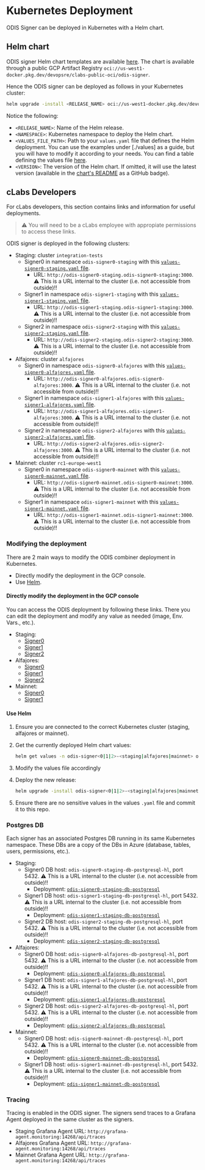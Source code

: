 # Kubernetes Deployment

ODIS Signer can be deployed in Kubernetes with a Helm chart.

## Helm chart

ODIS signer Helm chart templates are available [here](https://github.com/celo-org/charts/tree/main/charts/odis-signer). The chart is available through a public GCP Artifact Registry `oci://us-west1-docker.pkg.dev/devopsre/clabs-public-oci/odis-signer`.

Hence the ODIS signer can be deployed as follows in your Kubernetes cluster:

```bash
helm upgrade -install <RELEASE_NAME> oci://us-west1-docker.pkg.dev/devopsre/clabs-public-oci/odis-signer -n <NAMESPACE> --create-namespace -f <VALUES_FILE_PATH> [--version <VERSION>]
```

Notice the following:

- `<RELEASE_NAME>`: Name of the Helm release.
- `<NAMESPACE>`: Kubernetes namespace to deploy the Helm chart.
- `<VALUES_FILE_PATH>`: Path to your `values.yaml` file that defines the Helm deployment. You can use the examples under [./values] as a guide, but you will have to modify it according to your needs. You can find a table defining the values file [here](https://github.com/celo-org/charts/tree/main/charts/odis-signer#values).
- `<VERSION>`: The version of the Helm chart. If omitted, it will use the latest version (available in the [chart's README](https://github.com/celo-org/charts/tree/main/charts/odis-signer#odis-signer) as a GitHub badge).

## cLabs Developers

For cLabs developers, this section contains links and information for useful deployments.

> :warning: You will need to be a cLabs employee with appropiate permissions to access these links.

ODIS signer is deployed in the following clusters:

- Staging: cluster `integration-tests`
  - Signer0 in namespace `odis-signer0-staging` with this [`values-signer0-staging.yaml` file](./values/staging/values-signer0-staging.yaml).
    - URL: `http://odis-signer0-staging.odis-signer0-staging:3000`. :warning: This is a URL internal to the cluster (i.e. not accessible from outside)!!
  - Signer1 in namespace `odis-signer1-staging` with this [`values-signer1-staging.yaml` file](./values/staging/values-signer1-staging.yaml).
    - URL: `http://odis-signer1-staging.odis-signer1-staging:3000`. :warning: This is a URL internal to the cluster (i.e. not accessible from outside)!!
  - Signer2 in namespace `odis-signer2-staging` with this [`values-signer2-staging.yaml` file](./values/staging/values-signer2-staging.yaml).
    - URL: `http://odis-signer2-staging.odis-signer2-staging:3000`. :warning: This is a URL internal to the cluster (i.e. not accessible from outside)!!
- Alfajores: cluster `alfajores`
  - Signer0 in namespace `odis-signer0-alfajores` with this [`values-signer0-alfajores.yaml` file](./values/alfajores/values-signer0-alfajores.yaml).
    - URL: `http://odis-signer0-alfajores.odis-signer0-alfajores:3000`. :warning: This is a URL internal to the cluster (i.e. not accessible from outside)!!
  - Signer1 in namespace `odis-signer1-alfajores` with this [`values-signer1-alfajores.yaml` file](./values/alfajores/values-signer1-alfajores.yaml).
    - URL: `http://odis-signer1-alfajores.odis-signer1-alfajores:3000`. :warning: This is a URL internal to the cluster (i.e. not accessible from outside)!!
  - Signer2 in namespace `odis-signer2-alfajores` with this [`values-signer2-alfajores.yaml` file](./values/alfajores/values-signer2-alfajores.yaml).
    - URL: `http://odis-signer2-alfajores.odis-signer2-alfajores:3000`. :warning: This is a URL internal to the cluster (i.e. not accessible from outside)!!
- Mainnet: cluster `rc1-europe-west1`
  - Signer0 in namespace `odis-signer0-mainnet` with this [`values-signer0-mainnet.yaml` file](./values/mainnet/values-signer0-mainnet.yaml).
    - URL: `http://odis-signer0-mainnet.odis-signer0-mainnet:3000`. :warning: This is a URL internal to the cluster (i.e. not accessible from outside)!!
  - Signer1 in namespace `odis-signer1-mainnet` with this [`values-signer1-mainnet.yaml` file](./values/mainnet/values-signer1-mainnet.yaml).
    - URL: `http://odis-signer1-mainnet.odis-signer1-mainnet:3000`. :warning: This is a URL internal to the cluster (i.e. not accessible from outside)!!

### Modifying the deployment

There are 2 main ways to modify the ODIS combiner deployment in Kubernetes.

- Directly modify the deployment in the GCP console.
- Use [Helm](https://helm.sh/).

#### Directly modify the deployment in the GCP console

You can access the ODIS deployment by following these links. There you can edit the deployment and modify any value as needed (image, Env. Vars., etc.).

- Staging:
  - [Signer0](https://console.cloud.google.com/kubernetes/deployment/us-west1-b/integration-tests/odis-signer0-staging/odis-signer0-staging/yaml/view?project=celo-testnet&supportedpurview=project)
  - [Signer1](https://console.cloud.google.com/kubernetes/deployment/us-west1-b/integration-tests/odis-signer1-staging/odis-signer1-staging/yaml/view?project=celo-testnet&supportedpurview=project)
  - [Signer2](https://console.cloud.google.com/kubernetes/deployment/us-west1-b/integration-tests/odis-signer2-staging/odis-signer2-staging/yaml/view?project=celo-testnet&supportedpurview=project)
- Alfajores:
  - [Signer0](https://console.cloud.google.com/kubernetes/deployment/us-west1-a/alfajores/odis-signer0-alfajores/odis-signer0-alfajores/yaml/view?project=celo-testnet-production&supportedpurview=project)
  - [Signer1](https://console.cloud.google.com/kubernetes/deployment/us-west1-a/alfajores/odis-signer1-alfajores/odis-signer1-alfajores/yaml/view?project=celo-testnet-production&supportedpurview=project)
  - [Signer2](https://console.cloud.google.com/kubernetes/deployment/us-west1-a/alfajores/odis-signer2-alfajores/odis-signer2-alfajores/yaml/view?project=celo-testnet-production&supportedpurview=project)
- Mainnet:
  - [Signer0](https://console.cloud.google.com/kubernetes/deployment/europe-west1-b/rc1-europe-west1/odis-signer0-mainnet/odis-signer0-mainnet/yaml/view?project=celo-testnet-production&supportedpurview=project)
  - [Signer1](https://console.cloud.google.com/kubernetes/deployment/europe-west1-b/rc1-europe-west1/odis-signer1-mainnet/odis-signer1-mainnet/yaml/view?project=celo-testnet-production&supportedpurview=project)

#### Use Helm

1. Ensure you are connected to the correct Kubernetes cluster (staging, alfajores or mainnet).
2. Get the currently deployed Helm chart values:

   ```bash
   helm get values -n odis-signer<0|1|2>-<staging|alfajores|mainnet> odis-signer<0|1|2>-<staging|alfajores|mainnet> -o yaml > ./values/<staging|alfajores|mainnet>/values-signer<0|1|2>-<staging|alfajores|mainnet>.yaml
   ```

3. Modify the values file accordingly
4. Deploy the new release:

   ```bash
   helm upgrade -install odis-signer<0|1|2>-<staging|alfajores|mainnet> oci://us-west1-docker.pkg.dev/devopsre/clabs-public-oci/odis-signer -n odis-signer<0|1|2>-<staging|alfajores|mainnet> -f ./values/<staging|alfajores|mainnet>/values-signer<0|1|2>-<staging|alfajores|mainnet>.yaml --create-namespace --version <VERSION>
   ```

5. Ensure there are no sensitive values in the values `.yaml` file and commit it to this repo.

### Postgres DB

Each signer has an associated Postgres DB running in its same Kubernetes namespace. These DBs are a copy of the DBs in Azure (database, tables, users, permissions, etc.).

- Staging:
  - Signer0 DB host: `odis-signer0-staging-db-postgresql-hl`, port 5432. :warning: This is a URL internal to the cluster (i.e. not accessible from outside)!!
    - Deployment: [`odis-signer0-staging-db-postgresql`](https://console.cloud.google.com/kubernetes/statefulset/us-west1-b/integration-tests/odis-signer0-staging/odis-signer0-staging-db-postgresql/details?project=celo-testnet&supportedpurview=project)
  - Signer1 DB host: `odis-signer1-staging-db-postgresql-hl`, port 5432. :warning: This is a URL internal to the cluster (i.e. not accessible from outside)!!
    - Deployment: [`odis-signer1-staging-db-postgresql`](https://console.cloud.google.com/kubernetes/statefulset/us-west1-b/integration-tests/odis-signer1-staging/odis-signer1-staging-db-postgresql/details?project=celo-testnet&supportedpurview=project)
  - Signer2 DB host: `odis-signer2-staging-db-postgresql-hl`, port 5432. :warning: This is a URL internal to the cluster (i.e. not accessible from outside)!!
    - Deployment: [`odis-signer2-staging-db-postgresql`](https://console.cloud.google.com/kubernetes/statefulset/us-west1-b/integration-tests/odis-signer2-staging/odis-signer2-staging-db-postgresql/details?project=celo-testnet&supportedpurview=project)
- Alfajores:
  - Signer0 DB host: `odis-signer0-alfajores-db-postgresql-hl`, port 5432. :warning: This is a URL internal to the cluster (i.e. not accessible from outside)!!
    - Deployment: [`odis-signer0-alfajores-db-postgresql`](https://console.cloud.google.com/kubernetes/statefulset/us-west1-a/alfajores/odis-signer0-alfajores/odis-signer0-alfajores-db-postgresql/details?project=celo-testnet-production&supportedpurview=project)
  - Signer1 DB host: `odis-signer1-alfajores-db-postgresql-hl`, port 5432. :warning: This is a URL internal to the cluster (i.e. not accessible from outside)!!
    - Deployment: [`odis-signer1-alfajores-db-postgresql`](https://console.cloud.google.com/kubernetes/statefulset/us-west1-a/alfajores/odis-signer1-alfajores/odis-signer1-alfajores-db-postgresql/details?project=celo-testnet-production&supportedpurview=project)
  - Signer2 DB host: `odis-signer2-alfajores-db-postgresql-hl`, port 5432. :warning: This is a URL internal to the cluster (i.e. not accessible from outside)!!
    - Deployment: [`odis-signer2-alfajores-db-postgresql`](https://console.cloud.google.com/kubernetes/statefulset/us-west1-a/alfajores/odis-signer2-alfajores/odis-signer2-alfajores-db-postgresql/details?project=celo-testnet-production&supportedpurview=project)
- Mainnet:
  - Signer0 DB host: `odis-signer0-mainnet-db-postgresql-hl`, port 5432. :warning: This is a URL internal to the cluster (i.e. not accessible from outside)!!
    - Deployment: [`odis-signer0-mainnet-db-postgresql`](https://console.cloud.google.com/kubernetes/statefulset/europe-west1-b/rc1-europe-west1/odis-signer0-mainnet/odis-signer0-mainnet-db-postgresql/details?project=celo-testnet-production&supportedpurview=project)
  - Signer1 DB host: `odis-signer1-mainnet-db-postgresql-hl`, port 5432. :warning: This is a URL internal to the cluster (i.e. not accessible from outside)!!
    - Deployment: [`odis-signer1-mainnet-db-postgresql`](https://console.cloud.google.com/kubernetes/statefulset/europe-west1-b/rc1-europe-west1/odis-signer1-mainnet/odis-signer1-mainnet-db-postgresql/details?project=celo-testnet-production&supportedpurview=project)

### Tracing

Tracing is enabled in the ODIS signer. The signers send traces to a Grafana Agent deployed in the same cluster as the signers.

- Staging Grafana Agent URL: `http://grafana-agent.monitoring:14268/api/traces`
- Alfajores Grafana Agent URL: `http://grafana-agent.monitoring:14268/api/traces`
- Mainnet Grafana Agent URL: `http://grafana-agent.monitoring:14268/api/traces`
